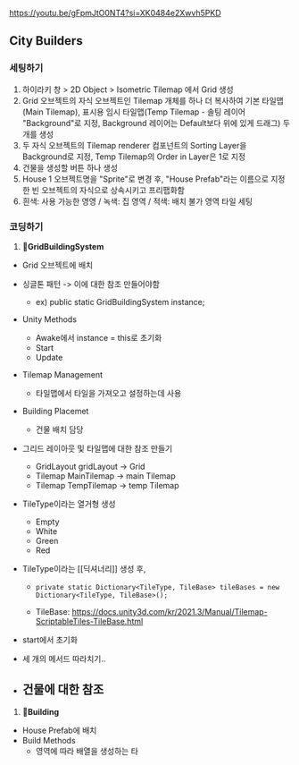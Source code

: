 https://youtu.be/gFpmJtO0NT4?si=XK0484e2Xwvh5PKD
## City Builders
### 세팅하기
1. 하이라키 창 > 2D Object > Isometric Tilemap 에서 Grid 생성
2. Grid 오브젝트의 자식 오브젝트인 Tilemap 개체를 하나 더 복사하여 기본 타일맵(Main Tilemap), 표시용 임시 타일맵(Temp Tilemap - 솔팅 레이어 "Background"로 지정, Background 레이어는 Default보다 위에 있게 드래그) 두 개를 생성
3. 두 자식 오브젝트의 Tilemap renderer 컴포넌트의 Sorting Layer을 Background로 지정, Temp Tilemap의 Order in Layer은 1로 지정
4. 건물을 생성할 버튼 하나 생성
5. House 1 오브젝트명을 "Sprite"로 변경 후, "House Prefab"라는 이름으로 지정한 빈 오브젝트의 자식으로 상속시키고 프리팹화함
6. 흰색: 사용 가능한 영영 / 녹색: 집 영역 / 적색: 배치 불가 영역 타일 세팅
### 코딩하기
1. 📜**GridBuildingSystem**
- Grid 오브젝트에 배치
- 싱글톤 패턴 -> 이에 대한 참조 만들어야함
	- ex) public static GridBuildingSystem instance;

- Unity Methods
	- Awake에서 instance = this로 초기화
	- Start
	- Update

- Tilemap Management
	- 타일맵에서 타일을 가져오고 설정하는데 사용

- Building Placemet
	- 건물 배치 담당

- 그리드 레이아웃 및 타일맵에 대한 참조 만들기
	- GridLayout gridLayout -> Grid
	- Tilemap MainTilemap -> main Tilemap
	- Tilemap TempTilemap -> temp Tilemap

- TileType이라는 열거형 생성
	- Empty
	- White
	- Green
	- Red

- TileType이라는 [[딕셔너리]] 생성 후,
	-     private static Dictionary<TileType, TileBase> tileBases = new Dictionary<TileType, TileBase>();
	- TileBase: https://docs.unity3d.com/kr/2021.3/Manual/Tilemap-ScriptableTiles-TileBase.html
- start에서 초기화

- 세 개의 메서드 따라치기..

- 건물에 대한 참조
	- 

1. 📜**Building**
- House Prefab에 배치
- Build Methods
	- 영역에 따라 배열을 생성하는 타